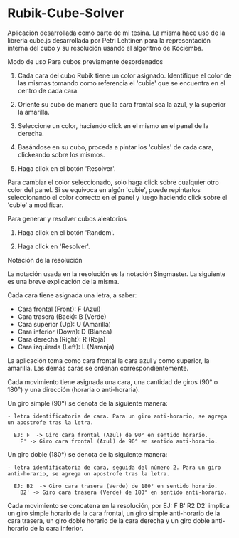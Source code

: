 # Rubik-Cube-Solver
Aplicación desarrollada como parte de mi tesina. La misma hace uso de la libreria cube.js desarrollada por Petri Lehtinen para la representación interna del cubo y su resolución usando el algoritmo de Kociemba.

Modo de uso
Para cubos previamente desordenados

1. Cada cara del cubo Rubik tiene un color asignado. Identifique el color de las mismas tomando como referencia el 'cubie' que se encuentra en el centro de cada cara.

2. Oriente su cubo de manera que la cara frontal sea la azul, y la superior la amarilla.

3. Seleccione un color, haciendo click en el mismo en el panel de la derecha.

4. Basándose en su cubo, proceda a pintar los 'cubies' de cada cara, clickeando sobre los mismos.

5. Haga click en el botón 'Resolver'.


Para cambiar el color seleccionado, solo haga click sobre cualquier otro color del panel. Si se equivoca en algún 'cubie', puede repintarlos seleccionando el color correcto en el panel y luego haciendo click sobre el 'cubie' a modificar.


Para generar y resolver cubos aleatorios

1. Haga click en el botón 'Random'.

2. Haga click en 'Resolver'.


Notación de la resolución

La notación usada en la resolución es la notación Singmaster. La siguiente es una breve explicación de la misma.

Cada cara tiene asignada una letra, a saber:

- Cara frontal (Front):   F (Azul)
- Cara trasera (Back):    B (Verde)
- Cara superior (Up):     U (Amarilla)
- Cara inferior (Down):   D (Blanca)
- Cara derecha (Right):   R (Roja)
- Cara izquierda (Left):  L (Naranja)

La aplicación toma como cara frontal la cara azul y como superior, la amarilla. Las demás caras se ordenan correspondientemente.

Cada movimiento tiene asignada una cara, una cantidad de giros (90° o 180°) y una dirección (horaria o anti-horaria).

Un giro simple (90°) se denota de la siguiente manera: 
	
	- letra identificatoria de cara. Para un giro anti-horario, se agrega un apostrofe tras la letra.

	  EJ: F  -> Giro cara frontal (Azul) de 90° en sentido horario.
        F' -> Giro cara frontal (Azul) de 90° en sentido anti-horario.


Un giro doble (180°) se denota de la siguiente manera: 
	
	- letra identificatoria de cara, seguida del número 2. Para un giro anti-horario, se agrega un apostrofe tras la letra.

	  EJ: B2  -> Giro cara trasera (Verde) de 180° en sentido horario.
        B2' -> Giro cara trasera (Verde) de 180° en sentido anti-horario.


Cada movimiento se concatena en la resolución, por EJ: F B' R2 D2' implica un giro simple horario de la cara frontal, un giro
simple anti-horario de la cara trasera, un giro doble horario de la cara derecha y un giro doble anti-horario de la cara inferior.



